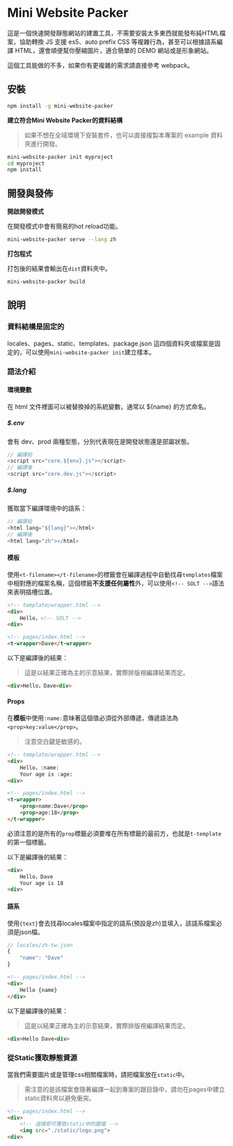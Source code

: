 # Mini Website Packer

這是一個快速開發靜態網站的建置工具，不需要安裝太多東西就能發布純HTML檔案，協助轉換 JS 支援 es5、auto prefix CSS 等複雜行為，甚至可以根據語系編譯 HTML，還會順便幫你壓縮圖片，適合簡單的 DEMO 網站或是形象網站。

這個工具能做的不多，如果你有更複雜的需求請直接參考 webpack。

## 安裝

```bash
npm install -g mini-website-packer
```

**建立符合Mini Website Packer的資料結構**

> 如果不想在全域環境下安裝套件，也可以直接複製本專案的 example 資料夾進行開發。

```bash
mini-website-packer init myproject
cd myproject
npm install
```

## 開發與發佈

**開啟開發模式**

在開發模式中會有簡易的hot reload功能。

```bash
mini-website-packer serve --lang zh
```

**打包程式**

打包後的結果會輸出在`dist`資料夾中。

```bash
mini-website-packer build
```

## 說明

### 資料結構是固定的

locales、pages、static、templates、package.json 這四個資料夾或檔案是固定的，可以使用`mini-website-packer init`建立樣本。

### 語法介紹

#### 環境變數

在 html 文件裡面可以被替換掉的系統變數，通常以 ${name} 的方式命名。

##### $.env

會有 dev、prod 兩種型態，分別代表現在是開發狀態還是部屬狀態。

```js
// 編譯前
<script src="core.${env}.js"></script>
// 編譯後
<script src="core.dev.js"></script>
```

##### $.lang

獲取當下編譯環境中的語系：

```js
// 編譯前
<html lang="${lang}"></html>
// 編譯後
<html lang="zh"></html>
```

#### 模板

使用`<t-filename></t-filename>`的標籤會在編譯過程中自動找尋`templates`檔案中相對應的檔案名稱，這個標籤**不支援任何屬性**外，可以使用`<!-- SOLT -->`語法來表明插槽位置。

```html
<!-- template/wrapper.html -->
<div>
    Hello，<!-- SOLT -->
<div>
```

```html
<!-- pages/index.html -->
<t-wrapper>Dave</t-wrapper>
```

以下是編譯後的結果：

> 這是以結果正確為主的示意結果，實際排版視編譯結果而定。

```html
<div>Hello，Dave<div>
```

#### Props

在**模板**中使用`:name:`意味著這個值必須從外部傳遞，傳遞語法為`<prop>key:value</prop>`。

> 注意空白鍵是敏感的。

```html
<!-- template/wrapper.html -->
<div>
    Hello，:name:
    Your age is :age:
<div>
```

```html
<!-- pages/index.html -->
<t-wrapper>
    <prop>name:Dave</prop>
    <prop>age:18</prop>
</t-wrapper>
```

必須注意的是所有的`prop`標籤必須要堆在所有標籤的最前方，也就是`t-template`的第一個標籤。

以下是編譯後的結果：

```html
<div>
    Hello，Dave
    Your age is 18
<div>
```

#### 語系

使用`{text}`會去找尋locales檔案中指定的語系(預設是zh)並填入，該語系檔案必須是json檔。

```js
// locales/zh-tw.json
{
    "name": "Dave"
}
```

```html
<!-- pages/index.html -->
<div>
    Hello {name}
</div>
```

以下是編譯後的結果：

> 這是以結果正確為主的示意結果，實際排版視編譯結果而定。

```html
<div>Hello Dave<div>
```

### 從Static獲取靜態資源

當我們需要圖片或是管理css相關檔案時，請把檔案放在`static`中。

> 需注意的是該檔案會隨著編譯一起到專案的跟目錄中，請勿在pages中建立static資料夾以避免衝突。

```html
<!-- pages/index.html -->
<div>
    <!-- 這樣即可獲取static中的圖檔 -->
    <img src="./static/logo.png">
<div>
```
